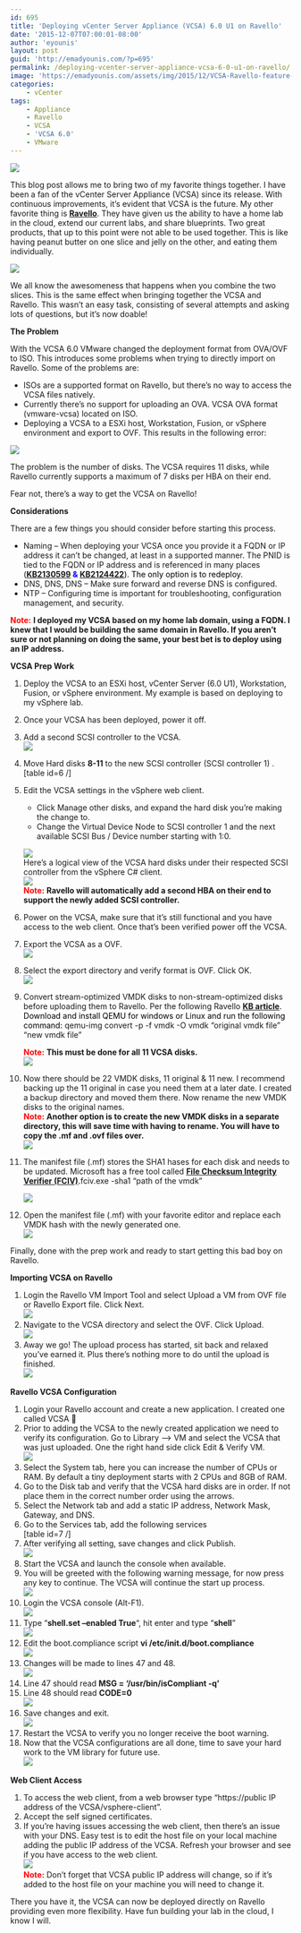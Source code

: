 ```yaml
---
id: 695
title: 'Deploying vCenter Server Appliance (VCSA) 6.0 U1 on Ravello'
date: '2015-12-07T07:00:01-08:00'
author: 'eyounis'
layout: post
guid: 'http://emadyounis.com/?p=695'
permalink: /deploying-vcenter-server-appliance-vcsa-6-0-u1-on-ravello/
image: 'https://emadyounis.com/assets/img/2015/12/VCSA-Ravello-feature-e1449433742639.jpg'
categories:
    - vCenter
tags:
    - Appliance
    - Ravello
    - VCSA
    - 'VCSA 6.0'
    - VMware
---
```


![](https://emadyounis.com/assets/img/2015/12/VCSA-Ravello.png?resize=183%2C203)

This blog post allows me to bring two of my favorite things together. I have been a fan of the vCenter Server Appliance (VCSA) since its release. With continuous improvements, it’s evident that VCSA is the future. My other favorite thing is <span style="color: #0000ff;">**[Ravello](http://www.ravellosystems.com)**</span>. They have given us the ability to have a home lab in the cloud, extend our current labs, and share blueprints. Two great products, that up to this point were not able to be used together. This is like having peanut butter on one slice and jelly on the other, and eating them individually.

![](https://emadyounis.com/assets/img/2015/12/2015-12-03_19-49-36-bigger.jpg?resize=720%2C354)

We all know the awesomeness that happens when you combine the two slices. This is the same effect when bringing together the VCSA and Ravello. This wasn’t an easy task, consisting of several attempts and asking lots of questions, but it’s now doable!

**The Problem**

With the VCSA 6.0 VMware changed the deployment format from OVA/OVF to ISO. This introduces some problems when trying to directly import on Ravello. Some of the problems are:

- ISOs are a supported format on Ravello, but there’s no way to access the VCSA files natively.
- Currently there’s no support for uploading an OVA. VCSA OVA format (vmware-vcsa) located on ISO.
- Deploying a VCSA to a ESXi host, Workstation, Fusion, or vSphere environment and export to OVF. This results in the following error:

[![](https://emadyounis.com/assets/img/2015/11/Ravello-VCSA-Error.jpg?resize=598%2C255)](https://emadyounis.com/assets/img/2015/11/Ravello-VCSA-Error.jpg)

The problem is the number of disks. The VCSA requires 11 disks, while Ravello currently supports a maximum of 7 disks per HBA on their end.

Fear not, there’s a way to get the VCSA on Ravello!

**Considerations**

There are a few things you should consider before starting this process.

- Naming – When deploying your VCSA once you provide it a FQDN or IP address it can’t be changed, at least in a supported manner. The PNID is tied to the FQDN or IP address and is referenced in many places (**<span style="color: #0000ff;">[KB2130599](http://kb.vmware.com/selfservice/microsites/search.do?language=en_US&cmd=displayKC&externalId=2130599) &amp; [KB2124422](http://kb.vmware.com/selfservice/microsites/search.do?language=en_US&cmd=displayKC&externalId=2124422)</span>**<span style="color: #000000;">). The only option is to redeploy.</span>
- DNS, DNS, DNS – Make sure forward and reverse DNS is configured.
- NTP – Configuring time is important for troubleshooting, configuration management, and security.

<span style="color: #ff0000;">**Note:**</span> **I deployed my VCSA based on my home lab domain, using a FQDN. I knew that I would be building the same domain in Ravello. If you aren’t sure or not planning on doing the same, your best bet is to deploy using an IP address.**

**VCSA Prep Work**

1. Deploy the VCSA to an ESXi host, vCenter Server (6.0 U1), Workstation, Fusion, or vSphere environment. My example is based on deploying to my vSphere lab.
2. Once your VCSA has been deployed, power it off.
3. Add a second SCSI controller to the VCSA.  
    [![](https://emadyounis.com/assets/img/2015/11/Ravello-VCSA-SCSI.jpg?h=625)](https://emadyounis.com/assets/img/2015/11/Ravello-VCSA-SCSI.jpg)
4. Move Hard disks **8-11** to the new SCSI controller (SCSI controller 1) .\[table id=6 /\]
5. Edit the VCSA settings in the vSphere web client. 
    - Click Manage other disks, and expand the hard disk you’re making the change to.
    - Change the Virtual Device Node to SCSI controller 1 and the next available SCSI Bus / Device number starting with 1:0.
    
    [![](https://emadyounis.com/assets/img/2015/11/Ravello-VCSA-SCSI-Disks.jpg?h=403)](https://emadyounis.com/assets/img/2015/11/Ravello-VCSA-SCSI-Disks.jpg)  
    Here’s a logical view of the VCSA hard disks under their respected SCSI controller from the vSphere C# client.  
    [![](https://emadyounis.com/assets/img/2015/11/Ravello-VCSA-Hard-Disk.jpg?h=623)](https://emadyounis.com/assets/img/2015/11/Ravello-VCSA-Hard-Disk.jpg)  
    <span style="color: #ff0000;">**Note:**</span> **Ravello will automatically add a second HBA on their end to support the newly added SCSI controller.**
6. Power on the VCSA, make sure that it’s still functional and you have access to the web client. Once that’s been verified power off the VCSA.
7. Export the VCSA as a OVF.  
    [![](https://emadyounis.com/assets/img/2015/11/Ravello-VCSA-OVF.jpg?h=396)](https://emadyounis.com/assets/img/2015/11/Ravello-VCSA-OVF.jpg)
8. Select the export directory and verify format is OVF. Click OK.  
    [![](https://emadyounis.com/assets/img/2015/11/Ravello-VCSA-OVF-Config.jpg?h=290)](https://emadyounis.com/assets/img/2015/11/Ravello-VCSA-OVF-Config.jpg)
9. Convert stream-optimized VMDK disks to non-stream-optimized disks before uploading them to Ravello. Per the following Ravello [**KB article**](https://support.ravellosystems.com/hc/en-us/articles/207785138-Converting-stream-optimized-VMDK-disks)<span style="color: #000000;">. Download and install QEMU for windows or Linux and run the following command: </span>qemu-img convert -p -f vmdk -O vmdk “original vmdk file” “new vmdk file”
    
    <span style="color: #ff0000;">**Note:**</span> **This must be done for all 11 VCSA disks.**  
    [![](https://emadyounis.com/assets/img/2015/11/Ravello-VCSA-Stream-Command.jpg?h=417)](https://emadyounis.com/assets/img/2015/11/Ravello-VCSA-Stream-Command.jpg)
10. Now there should be 22 VMDK disks, 11 original &amp; 11 new. I recommend backing up the 11 original in case you need them at a later date. I created a backup directory and moved them there. Now rename the new VMDK disks to the original names.  
    <span style="color: #ff0000;">**Note:**</span> **Another option is to create the new VMDK disks in a separate directory, this will save time with having to rename. You will have to copy the .mf and .ovf files over.**  
    [![](https://emadyounis.com/assets/img/2015/11/Ravello-VCSA-Disk-Conversion.jpg?h=591)](https://emadyounis.com/assets/img/2015/11/Ravello-VCSA-Disk-Conversion.jpg)
11. The manifest file (.mf) stores the SHA1 hases for each disk and needs to be updated. Microsoft has a free tool called <span style="color: #0000ff;">**[File Checksum Integrity Verifier (FCIV)](https://www.microsoft.com/en-us/download/details.aspx?id=11533)**</span><span style="color: #000000;">.</span>fciv.exe -sha1 “path of the vmdk”
    
    [![](https://emadyounis.com/assets/img/2015/11/Ravello-SHA1.jpg?h=306)](https://emadyounis.com/assets/img/2015/11/Ravello-SHA1.jpg)
12. Open the manifest file (.mf) with your favorite editor and replace each VMDK hash with the newly generated one.  
    [![](https://emadyounis.com/assets/img/2015/12/Ravello-Edit-Manifest.jpg?h=298)](https://emadyounis.com/assets/img/2015/12/Ravello-Edit-Manifest.jpg)

Finally, done with the prep work and ready to start getting this bad boy on Ravello.

**Importing VCSA on Ravello**

1. Login the Ravello VM Import Tool and select Upload a VM from OVF file or Ravello Export file. Click Next.  
    [![](https://emadyounis.com/assets/img/2015/11/Ravello-Upload-VMs.jpg?h=650)](https://emadyounis.com/assets/img/2015/11/Ravello-Upload-VMs.jpg)
2. Navigate to the VCSA directory and select the OVF. Click Upload.  
    [![](https://emadyounis.com/assets/img/2015/11/Ravello-Select-VM-Upload.jpg?h=649)](https://emadyounis.com/assets/img/2015/11/Ravello-Select-VM-Upload.jpg)
3. Away we go! The upload process has started, sit back and relaxed you’ve earned it. Plus there’s nothing more to do until the upload is finished.  
    [![](https://emadyounis.com/assets/img/2015/11/Ravello-Upload-Progress.jpg?h=247)](https://emadyounis.com/assets/img/2015/11/Ravello-Upload-Progress.jpg)

**Ravello VCSA Configuration**

1. Login your Ravello account and create a new application. I created one called VCSA 🙂
2. Prior to adding the VCSA to the newly created application we need to verify its configuration. Go to Library –&gt; VM and select the VCSA that was just uploaded. One the right hand side click Edit &amp; Verify VM.  
    [![](https://emadyounis.com/assets/img/2015/11/Ravello-Verify-Configuration.jpg?h=387)](https://emadyounis.com/assets/img/2015/11/Ravello-Verify-Configuration.jpg)
3. Select the System tab, here you can increase the number of CPUs or RAM. By default a tiny deployment starts with 2 CPUs and 8GB of RAM.
4. Go to the Disk tab and verify that the VCSA hard disks are in order. If not place them in the correct number order using the arrows.
5. Select the Network tab and add a static IP address, Network Mask, Gateway, and DNS.
6. Go to the Services tab, add the following services  
    \[table id=7 /\]
7. After verifying all setting, save changes and click Publish.  
    [![](https://emadyounis.com/assets/img/2015/12/Ravello-Publish-VCSA.jpg?h=255)](https://emadyounis.com/assets/img/2015/12/Ravello-Publish-VCSA.jpg)
8. Start the VCSA and launch the console when available.
9. You will be greeted with the following warning message, for now press any key to continue. The VCSA will continue the start up process.  
    [![](https://emadyounis.com/assets/img/2015/12/Ravello-VCSA-Console-Message.jpg?h=315)](https://emadyounis.com/assets/img/2015/12/Ravello-VCSA-Console-Message.jpg)
10. Login the VCSA console (Alt-F1).  
    [![](https://emadyounis.com/assets/img/2015/12/Ravello-VCSA-Console.jpg?h=337)](https://emadyounis.com/assets/img/2015/12/Ravello-VCSA-Console.jpg)
11. Type “**shell.set –enabled True**“, hit enter and type “**shell**”  
    [![](https://emadyounis.com/assets/img/2015/12/Ravello-VCSA-Config-1.jpg?h=537)](https://emadyounis.com/assets/img/2015/12/Ravello-VCSA-Config-1.jpg)
12. Edit the boot.compliance script **vi /etc/init.d/boot.compliance**  
    [![](https://emadyounis.com/assets/img/2015/12/Ravello-VCSA-Config-2.jpg?h=540)](https://emadyounis.com/assets/img/2015/12/Ravello-VCSA-Config-2.jpg)
13. Changes will be made to lines 47 and 48.  
    [![](https://emadyounis.com/assets/img/2015/12/Ravello-VCSA-Config-3.jpg?h=527)](https://emadyounis.com/assets/img/2015/12/Ravello-VCSA-Config-3.jpg)
14. Line 47 should read **MSG = ‘/usr/bin/isCompliant -q’**
15. Line 48 should read **CODE=0**  
    [![](https://emadyounis.com/assets/img/2015/12/Ravello-VCSA-Config-5.jpg?h=525)](https://emadyounis.com/assets/img/2015/12/Ravello-VCSA-Config-5.jpg)
16. Save changes and exit.  
    [![](https://emadyounis.com/assets/img/2015/12/Ravello-VCSA-Config-6.jpg?h=532)](https://emadyounis.com/assets/img/2015/12/Ravello-VCSA-Config-6.jpg)
17. Restart the VCSA to verify you no longer receive the boot warning.
18. Now that the VCSA configurations are all done, time to save your hard work to the VM library for future use.  
    [![](https://emadyounis.com/assets/img/2015/12/VCSA-Ravello-to-Library.jpg?h=303)](https://emadyounis.com/assets/img/2015/12/VCSA-Ravello-to-Library.jpg)

**Web Client Access**

1. To access the web client, from a web browser type “https://public IP address of the VCSA/vsphere-client”.
2. Accept the self signed certificates.
3. If you’re having issues accessing the web client, then there’s an issue with your DNS. Easy test is to edit the host file on your local machine adding the public IP address of the VCSA. Refresh your browser and see if you have access to the web client.  
    [![](https://emadyounis.com/assets/img/2015/12/Ravello-Web-Client.jpg?h=539)](https://emadyounis.com/assets/img/2015/12/Ravello-Web-Client.jpg)  
    <span style="color: #ff0000;">**Note:**</span> Don’t forget that VCSA public IP address will change, so if it’s added to the host file on your machine you will need to change it.

There you have it, the VCSA can now be deployed directly on Ravello providing even more flexibility. Have fun building your lab in the cloud, I know I will.
